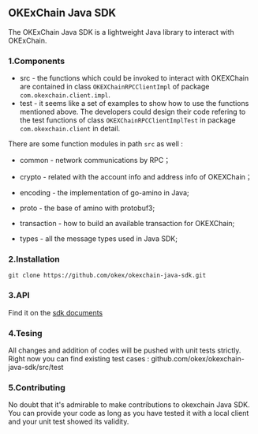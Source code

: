 ## OKExChain Java SDK

The OKExChain Java SDK is a lightweight Java library to interact with OKExChain. 

### 1.Components

- src - the functions which could be invoked to interact with OKEXChain are contained in class `OKEXChainRPCClientImpl` of package `com.okexchain.client.impl`. 
- test - it seems like a set of examples to show how to use the functions mentioned above. The developers could design their code refering to the test functions of class `OKEXChainRPCClientImplTest` in package `com.okexchain.client` in detail.

There are some function modules in path `src` as well :

- common - network communications by RPC；

- crypto - related with the account info and address info of OKEXChain；
- encoding - the implementation of go-amino in Java;
- proto - the base of amino with protobuf3;
- transaction - how to build an available transaction for OKEXChain;
- types -  all the message types used in Java SDK;

### 2.Installation

```
git clone https://github.com/okex/okexchain-java-sdk.git
```

### 3.API

Find it on the [sdk documents](https://okexchain-docs.readthedocs.io/zh_CN/latest/api/sdk/java-sdk.html)

### 4.Tesing

All changes and addition of codes will be pushed with unit tests strictly. Right now you can find existing test cases : github.com/okex/okexchain-java-sdk/src/test

### 5.Contributing

No doubt that it's admirable to make contributions to okexchain Java SDK. You can provide your code as long as you have tested it with a local client and your unit test showed its validity.  
